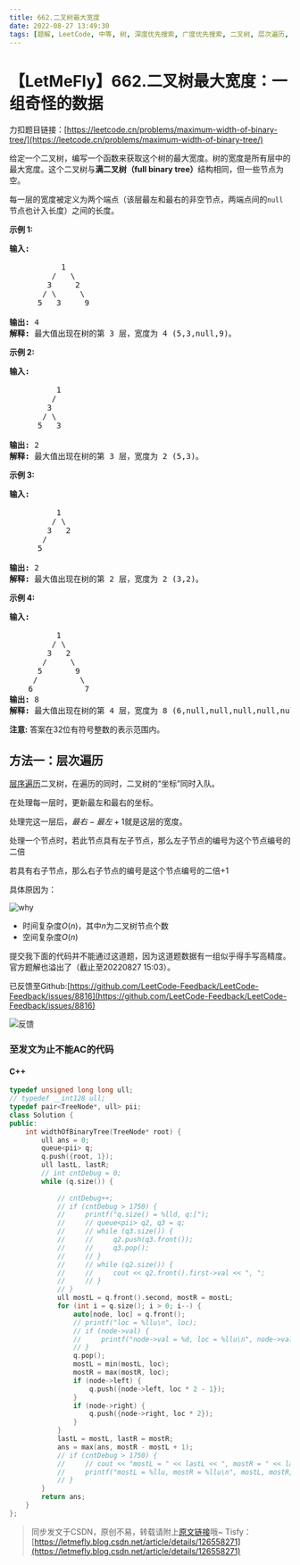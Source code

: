 ```yaml
---
title: 662.二叉树最大宽度
date: 2022-08-27 13:49:30
tags: [题解, LeetCode, 中等, 树, 深度优先搜索, 广度优先搜索, 二叉树, 层次遍历, 层序遍历]
---
```


# 【LetMeFly】662.二叉树最大宽度：一组奇怪的数据

力扣题目链接：[https://leetcode.cn/problems/maximum-width-of-binary-tree/](https://leetcode.cn/problems/maximum-width-of-binary-tree/)

<p>给定一个二叉树，编写一个函数来获取这个树的最大宽度。树的宽度是所有层中的最大宽度。这个二叉树与<strong>满二叉树（full binary tree）</strong>结构相同，但一些节点为空。</p>

<p>每一层的宽度被定义为两个端点（该层最左和最右的非空节点，两端点间的<code>null</code>节点也计入长度）之间的长度。</p>

<p><strong>示例 1:</strong></p>

<pre>
<strong>输入:</strong> 

           1
         /   \
        3     2
       / \     \  
      5   3     9 

<strong>输出:</strong> 4
<strong>解释:</strong> 最大值出现在树的第 3 层，宽度为 4 (5,3,null,9)。
</pre>

<p><strong>示例 2:</strong></p>

<pre>
<strong>输入:</strong> 

          1
         /  
        3    
       / \       
      5   3     

<strong>输出:</strong> 2
<strong>解释:</strong> 最大值出现在树的第 3 层，宽度为 2 (5,3)。
</pre>

<p><strong>示例&nbsp;3:</strong></p>

<pre>
<strong>输入:</strong> 

          1
         / \
        3   2 
       /        
      5      

<strong>输出:</strong> 2
<strong>解释:</strong> 最大值出现在树的第 2 层，宽度为 2 (3,2)。
</pre>

<p><strong>示例 4:</strong></p>

<pre>
<strong>输入:</strong> 

          1
         / \
        3   2
       /     \  
      5       9 
     /         \
    6           7
<strong>输出:</strong> 8
<strong>解释:</strong> 最大值出现在树的第 4 层，宽度为 8 (6,null,null,null,null,null,null,7)。
</pre>

<p><strong>注意:</strong> 答案在32位有符号整数的表示范围内。</p>


    
## 方法一：层次遍历

[层序遍历](https://blog.tisfy.eu.org/tags/%E5%B1%82%E6%AC%A1%E9%81%8D%E5%8E%86/)二叉树，在遍历的同时，二叉树的“坐标”同时入队。

在处理每一层时，更新最左和最右的坐标。

处理完这一层后，$最右 - 最左 + 1$就是这层的宽度。

处理一个节点时，若此节点具有左子节点，那么左子节点的编号为这个节点编号的二倍

若具有右子节点，那么右子节点的编号是这个节点编号的二倍+1

具体原因为：

![why](https://img-blog.csdnimg.cn/8efa2bd7e4404d3a9a395a8377a47ccb.png#pic_center)

+ 时间复杂度$O(n)$，其中$n$为二叉树节点个数
+ 空间复杂度$O(n)$

提交我下面的代码并不能通过这道题，因为这道题数据有一组似乎得手写高精度。官方题解也溢出了（截止至20220827 15:03）。

已反馈至Github:[https://github.com/LeetCode-Feedback/LeetCode-Feedback/issues/8816](https://github.com/LeetCode-Feedback/LeetCode-Feedback/issues/8816)

![反馈](https://img-blog.csdnimg.cn/75bc5cf8a77d41d3b09bdad3c23bca52.jpeg#pic_center)

<!-- https://leetcode.cn/problems/maximum-width-of-binary-tree/comments/1724874/ -->

### 至发文为止不能AC的代码

#### C++

```cpp
typedef unsigned long long ull;
// typedef __int128 ull;
typedef pair<TreeNode*, ull> pii;
class Solution {
public:
    int widthOfBinaryTree(TreeNode* root) {
        ull ans = 0;
        queue<pii> q;
        q.push({root, 1});
        ull lastL, lastR;
        // int cntDebug = 0;
        while (q.size()) {
            
            // cntDebug++;
            // if (cntDebug > 1750) {
            //     printf("q.size() = %lld, q:[");
            //     // queue<pii> q2, q3 = q;
            //     // while (q3.size()) {
            //     //     q2.push(q3.front());
            //     //     q3.pop();
            //     // }
            //     // while (q2.size()) {
            //     //     cout << q2.front().first->val << ", ";
            //     // }
            // }
            ull mostL = q.front().second, mostR = mostL;
            for (int i = q.size(); i > 0; i--) {
                auto[node, loc] = q.front();
                // printf("loc = %llu\n", loc);
                // if (node->val) {
                //     printf("node->val = %d, loc = %llu\n", node->val, loc);
                // }
                q.pop();
                mostL = min(mostL, loc);
                mostR = max(mostR, loc);
                if (node->left) {
                    q.push({node->left, loc * 2 - 1});
                }
                if (node->right) {
                    q.push({node->right, loc * 2});
                }
            }
            lastL = mostL, lastR = mostR;
            ans = max(ans, mostR - mostL + 1);
            // if (cntDebug > 1750) {
            //     // cout << "mostL = " << lastL << ", mostR = " << lastR << endl;
            //     printf("mostL = %llu, mostR = %llu\n", mostL, mostR, q.size());
            // }
        }
        return ans;
    }
};
```

> 同步发文于CSDN，原创不易，转载请附上[原文链接](https://blog.tisfy.eu.org/2022/08/27/LeetCode%200662.%E4%BA%8C%E5%8F%89%E6%A0%91%E6%9C%80%E5%A4%A7%E5%AE%BD%E5%BA%A6/)哦~
> Tisfy：[https://letmefly.blog.csdn.net/article/details/126558271](https://letmefly.blog.csdn.net/article/details/126558271)
